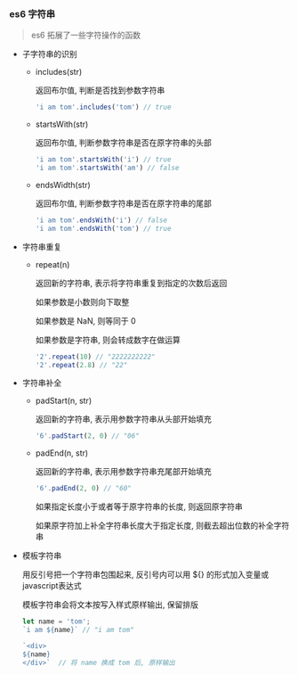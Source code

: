 ### es6 字符串

> es6 拓展了一些字符操作的函数

- 子字符串的识别

  - includes(str) 

    返回布尔值, 判断是否找到参数字符串

    ```javascript
    'i am tom'.includes('tom') // true
    ```

  - startsWith(str) 

    返回布尔值, 判断参数字符串是否在原字符串的头部

    ```javascript
    'i am tom'.startsWith('i') // true
    'i am tom'.startsWith('am') // false
    ```

  - endsWidth(str) 

    返回布尔值, 判断参数字符串是否在原字符串的尾部

    ```javascript
    'i am tom'.endsWith('i') // false
    'i am tom'.endsWith('tom') // true
    ```

- 字符串重复

  - repeat(n) 

    返回新的字符串, 表示将字符串重复到指定的次数后返回

    如果参数是小数则向下取整

    如果参数是 NaN, 则等同于 0

    如果参数是字符串, 则会转成数字在做运算

    ```javascript
    '2'.repeat(10) // "2222222222"
    '2'.repeat(2.8) // "22"
    ```

- 字符串补全

  - padStart(n, str)

    返回新的字符串, 表示用参数字符串从头部开始填充

    ```javascript
    '6'.padStart(2, 0) // "06"
    ```

  - padEnd(n, str)

    返回新的字符串, 表示用参数字符串充尾部开始填充

    ```javascript
    '6'.padEnd(2, 0) // "60"
    ```

    如果指定长度小于或者等于原字符串的长度, 则返回原字符串

    如果原字符加上补全字符串长度大于指定长度, 则截去超出位数的补全字符串

- 模板字符串

  用反引号把一个字符串包围起来, 反引号内可以用 ${} 的形式加入变量或javascript表达式

  模板字符串会将文本按写入样式原样输出, 保留排版

  ```javascript
  let name = 'tom';
  `i am ${name}` // "i am tom"
  
  `<div>
  ${name}
  </div>`  // 将 name 换成 tom 后, 原样输出
  ```

  

  